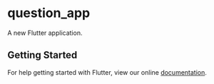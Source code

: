 # question_app

A new Flutter application.

## Getting Started

For help getting started with Flutter, view our online
[documentation](https://flutter.io/).
